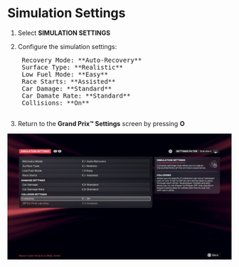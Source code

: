 # Simulation Settings

1. Select **SIMULATION SETTINGS**
2. Configure the simulation settings:

    <pre>
    Recovery Mode: **Auto-Recovery**
    Surface Type: **Realistic**
    Low Fuel Mode: **Easy**
    Race Starts: **Assisted**
    Car Damage: **Standard**
    Car Damate Rate: **Standard**
    Collisions: **On**
    </pre>

3. Return to the **Grand Prix™ Settings** screen by pressing **O**

![Simulation Settings](../assets/screenshots/simulation_settings.png)

